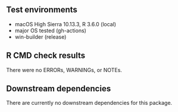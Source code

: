 ## Test environments
* macOS High Sierra 10.13.3, R 3.6.0 (local)  
* major OS tested (gh-actions)
* win-builder (release)

## R CMD check results
There were no ERRORs, WARNINGs, or NOTEs.

## Downstream dependencies
There are currently no downstream dependencies for this package.

